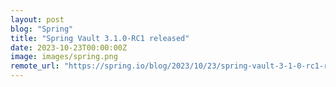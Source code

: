 ```yaml
---
layout: post
blog: "Spring"
title: "Spring Vault 3.1.0-RC1 released"
date: 2023-10-23T00:00:00Z
image: images/spring.png
remote_url: "https://spring.io/blog/2023/10/23/spring-vault-3-1-0-rc1-released"
---
```

